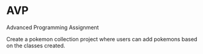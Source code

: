 # AVP
Advanced Programming Assignment

Create a pokemon collection project where users can add pokemons based on the classes created.
